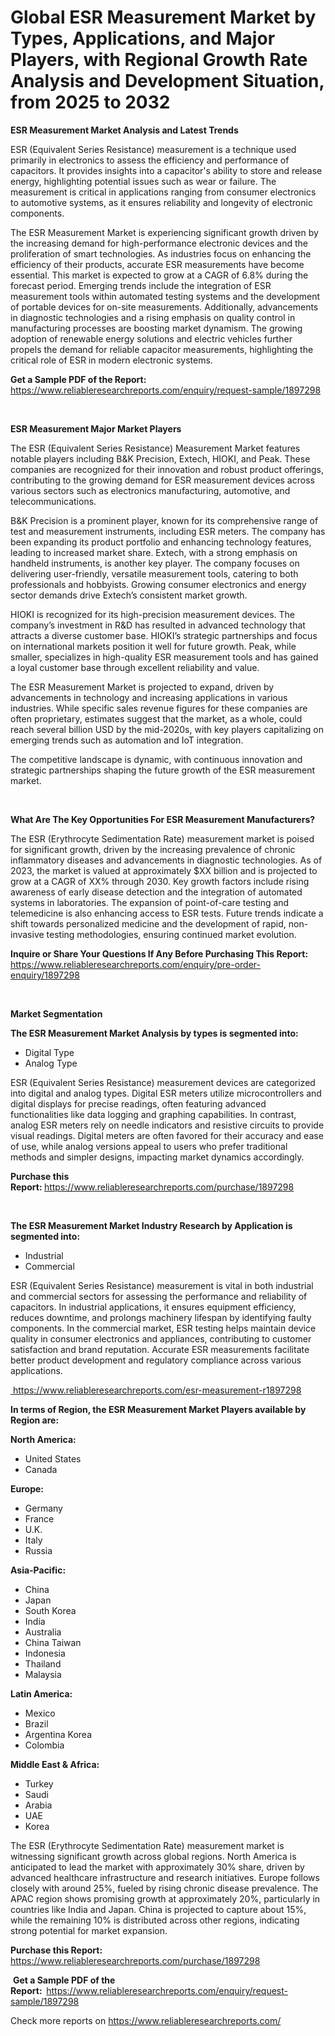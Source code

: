 <p><h1>Global ESR Measurement Market by Types, Applications, and Major Players, with Regional Growth Rate Analysis and Development Situation, from 2025 to 2032</h1></p><p><strong>ESR Measurement Market Analysis and Latest Trends</strong></p>
<p><p>ESR (Equivalent Series Resistance) measurement is a technique used primarily in electronics to assess the efficiency and performance of capacitors. It provides insights into a capacitor's ability to store and release energy, highlighting potential issues such as wear or failure. The measurement is critical in applications ranging from consumer electronics to automotive systems, as it ensures reliability and longevity of electronic components.</p><p>The ESR Measurement Market is experiencing significant growth driven by the increasing demand for high-performance electronic devices and the proliferation of smart technologies. As industries focus on enhancing the efficiency of their products, accurate ESR measurements have become essential. This market is expected to grow at a CAGR of 6.8% during the forecast period. Emerging trends include the integration of ESR measurement tools within automated testing systems and the development of portable devices for on-site measurements. Additionally, advancements in diagnostic technologies and a rising emphasis on quality control in manufacturing processes are boosting market dynamism. The growing adoption of renewable energy solutions and electric vehicles further propels the demand for reliable capacitor measurements, highlighting the critical role of ESR in modern electronic systems.</p></p>
<p><strong>Get a Sample PDF of the Report:&nbsp;</strong> <a href="https://www.reliableresearchreports.com/enquiry/request-sample/1897298?utm_campaign=2002&utm_medium=2&utm_source=Github&utm_content=ia&utm_term=22022025&utm_id=esr-measurement">https://www.reliableresearchreports.com/enquiry/request-sample/1897298</a></p>
<p>&nbsp;</p>
<p><strong>ESR Measurement Major Market Players</strong></p>
<p><p>The ESR (Equivalent Series Resistance) Measurement Market features notable players including B&K Precision, Extech, HIOKI, and Peak. These companies are recognized for their innovation and robust product offerings, contributing to the growing demand for ESR measurement devices across various sectors such as electronics manufacturing, automotive, and telecommunications.</p><p>B&K Precision is a prominent player, known for its comprehensive range of test and measurement instruments, including ESR meters. The company has been expanding its product portfolio and enhancing technology features, leading to increased market share. Extech, with a strong emphasis on handheld instruments, is another key player. The company focuses on delivering user-friendly, versatile measurement tools, catering to both professionals and hobbyists. Growing consumer electronics and energy sector demands drive Extech’s consistent market growth.</p><p>HIOKI is recognized for its high-precision measurement devices. The company’s investment in R&D has resulted in advanced technology that attracts a diverse customer base. HIOKI’s strategic partnerships and focus on international markets position it well for future growth. Peak, while smaller, specializes in high-quality ESR measurement tools and has gained a loyal customer base through excellent reliability and value.</p><p>The ESR Measurement Market is projected to expand, driven by advancements in technology and increasing applications in various industries. While specific sales revenue figures for these companies are often proprietary, estimates suggest that the market, as a whole, could reach several billion USD by the mid-2020s, with key players capitalizing on emerging trends such as automation and IoT integration.</p><p>The competitive landscape is dynamic, with continuous innovation and strategic partnerships shaping the future growth of the ESR measurement market.</p></p>
<p>&nbsp;</p>
<p><strong>What Are The Key Opportunities For ESR Measurement Manufacturers?</strong></p>
<p><p>The ESR (Erythrocyte Sedimentation Rate) measurement market is poised for significant growth, driven by the increasing prevalence of chronic inflammatory diseases and advancements in diagnostic technologies. As of 2023, the market is valued at approximately $XX billion and is projected to grow at a CAGR of XX% through 2030. Key growth factors include rising awareness of early disease detection and the integration of automated systems in laboratories. The expansion of point-of-care testing and telemedicine is also enhancing access to ESR tests. Future trends indicate a shift towards personalized medicine and the development of rapid, non-invasive testing methodologies, ensuring continued market evolution.</p></p>
<p><strong>Inquire or Share Your Questions If Any Before Purchasing This Report:</strong> <a href="https://www.reliableresearchreports.com/enquiry/pre-order-enquiry/1897298?utm_campaign=2002&utm_medium=2&utm_source=Github&utm_content=ia&utm_term=22022025&utm_id=esr-measurement">https://www.reliableresearchreports.com/enquiry/pre-order-enquiry/1897298</a></p>
<p>&nbsp;</p>
<p><strong>Market Segmentation</strong></p>
<p><strong>The ESR Measurement Market Analysis by types is segmented into:</strong></p>
<p><ul><li>Digital Type</li><li>Analog Type</li></ul></p>
<p><p>ESR (Equivalent Series Resistance) measurement devices are categorized into digital and analog types. Digital ESR meters utilize microcontrollers and digital displays for precise readings, often featuring advanced functionalities like data logging and graphing capabilities. In contrast, analog ESR meters rely on needle indicators and resistive circuits to provide visual readings. Digital meters are often favored for their accuracy and ease of use, while analog versions appeal to users who prefer traditional methods and simpler designs, impacting market dynamics accordingly.</p></p>
<p><strong>Purchase this Report:&nbsp;</strong><a href="https://www.reliableresearchreports.com/purchase/1897298?utm_campaign=2002&utm_medium=2&utm_source=Github&utm_content=ia&utm_term=22022025&utm_id=esr-measurement">https://www.reliableresearchreports.com/purchase/1897298</a></p>
<p>&nbsp;</p>
<p><strong>The ESR Measurement Market Industry Research by Application is segmented into:</strong></p>
<p><ul><li>Industrial</li><li>Commercial</li></ul></p>
<p><p>ESR (Equivalent Series Resistance) measurement is vital in both industrial and commercial sectors for assessing the performance and reliability of capacitors. In industrial applications, it ensures equipment efficiency, reduces downtime, and prolongs machinery lifespan by identifying faulty components. In the commercial market, ESR testing helps maintain device quality in consumer electronics and appliances, contributing to customer satisfaction and brand reputation. Accurate ESR measurements facilitate better product development and regulatory compliance across various applications.</p></p>
<p><a href="https://www.reliableresearchreports.com/esr-measurement-r1897298?utm_campaign=2002&utm_medium=2&utm_source=Github&utm_content=ia&utm_term=22022025&utm_id=esr-measurement">&nbsp;https://www.reliableresearchreports.com/esr-measurement-r1897298</a></p>
<p><strong>In terms of Region, the ESR Measurement Market Players available by Region are:</strong></p>
<p>
    <p> <strong> North America: </strong>
        <ul>
            <li>United States</li>
            <li>Canada</li>
        </ul>
        </p> 
    <p> <strong> Europe: </strong>
        <ul>
            <li>Germany</li>
            <li>France</li>
            <li>U.K.</li>
            <li>Italy</li>
            <li>Russia</li>
        </ul>
        </p> 
    <p> <strong> Asia-Pacific: </strong>
        <ul>
            <li>China</li>
            <li>Japan</li>
            <li>South Korea</li>
            <li>India</li>
            <li>Australia</li>
            <li>China Taiwan</li>
            <li>Indonesia</li>
            <li>Thailand</li>
            <li>Malaysia</li>
        </ul>
        </p> 
    <p> <strong> Latin America: </strong>
        <ul>
            <li>Mexico</li>
            <li>Brazil</li>
            <li>Argentina Korea</li>
            <li>Colombia</li>
        </ul>
        </p> 
    <p> <strong> Middle East & Africa: </strong>
        <ul>
            <li>Turkey</li>
            <li>Saudi</li>
            <li>Arabia</li>
            <li>UAE</li>
            <li>Korea</li>
        </ul>
    </p>
    </p>
<p><p>The ESR (Erythrocyte Sedimentation Rate) measurement market is witnessing significant growth across global regions. North America is anticipated to lead the market with approximately 30% share, driven by advanced healthcare infrastructure and research initiatives. Europe follows closely with around 25%, fueled by rising chronic disease prevalence. The APAC region shows promising growth at approximately 20%, particularly in countries like India and Japan. China is projected to capture about 15%, while the remaining 10% is distributed across other regions, indicating strong potential for market expansion.</p></p>
<p><strong>Purchase this Report: </strong><a href="https://www.reliableresearchreports.com/purchase/1897298?utm_campaign=2002&utm_medium=2&utm_source=Github&utm_content=ia&utm_term=22022025&utm_id=esr-measurement">https://www.reliableresearchreports.com/purchase/1897298</a></p>
<p>&nbsp;<strong>Get a Sample PDF of the Report:&nbsp;&nbsp;</strong><a href="https://www.reliableresearchreports.com/enquiry/request-sample/1897298?utm_campaign=2002&utm_medium=2&utm_source=Github&utm_content=ia&utm_term=22022025&utm_id=esr-measurement">https://www.reliableresearchreports.com/enquiry/request-sample/1897298</a></p>
<p><strong></strong></p>
<p>Check more reports on <a href="https://www.reliableresearchreports.com/?utm_campaign=2002&utm_medium=2&utm_source=Github&utm_content=ia&utm_term=22022025&utm_id=esr-measurement">https://www.reliableresearchreports.com/</a></p>